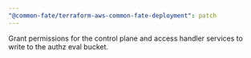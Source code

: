 ```yaml
---
"@common-fate/terraform-aws-common-fate-deployment": patch
---
```


Grant permissions for the control plane and access handler services to write to the authz eval bucket.
